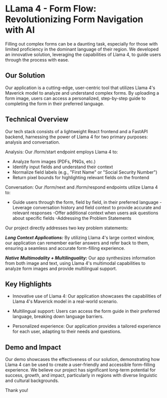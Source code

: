 

# LLama 4 - Form Flow: Revolutionizing Form Navigation with AI

Filling out complex forms can be a daunting task, especially for those with limited proficiency in the dominant language of their region. We developed an innovative solution, leveraging the capabilities of Llama 4, to guide users through the process with ease.


## Our Solution

Our application is a cutting-edge, user-centric tool that utilizes Llama 4's Maverick model to analyze and understand complex forms. By uploading a form image, users can access a personalized, step-by-step guide to completing the form in their preferred language.

## Technical Overview

Our tech stack consists of a lightweight React frontend and a FastAPI backend, harnessing the power of Llama 4 for two primary purposes: analysis and conversation.

Analysis: Our /form/start endpoint employs Llama 4 to:

- Analyze form images (PDFs, PNGs, etc.)
- Identify input fields and understand their context
- Normalize field labels (e.g., "First Name" or "Social Security Number")
- Return pixel bounds for highlighting relevant fields on the frontend

Conversation: Our /form/next and /form/respond endpoints utilize Llama 4 to:

- Guide users through the form, field by field, in their preferred language
-Leverage conversation history and field context to provide accurate and relevant responses
-Offer additional context when users ask questions about specific fields
-Addressing the Problem Statements

Our project directly addresses two key problem statements:

***Long Context Applications:*** By utilizing Llama 4's large context window, our application can remember earlier answers and refer back to them, ensuring a seamless and accurate form-filling experience.

***Native Multimodality + Multilinguality:*** Our app synthesizes information from both image and text, using Llama 4's multimodal capabilities to analyze form images and provide multilingual support.

## Key Highlights

- Innovative use of Llama 4: Our application showcases the capabilities of Llama 4's Maverick model in a real-world scenario.

- Multilingual support: Users can access the form guide in their preferred language, breaking down language barriers.

- Personalized experience: Our application provides a tailored experience for each user, adapting to their needs and questions.

## Demo and Impact

Our demo showcases the effectiveness of our solution, demonstrating how Llama 4 can be used to create a user-friendly and accessible form-filling experience. We believe our project has significant long-term potential for success, growth, and impact, particularly in regions with diverse linguistic and cultural backgrounds.

Thank you!